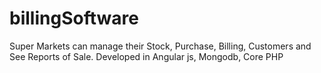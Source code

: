 # billingSoftware
Super Markets can manage their Stock, Purchase, Billing, Customers and See Reports of Sale. Developed in Angular js, Mongodb, Core PHP
